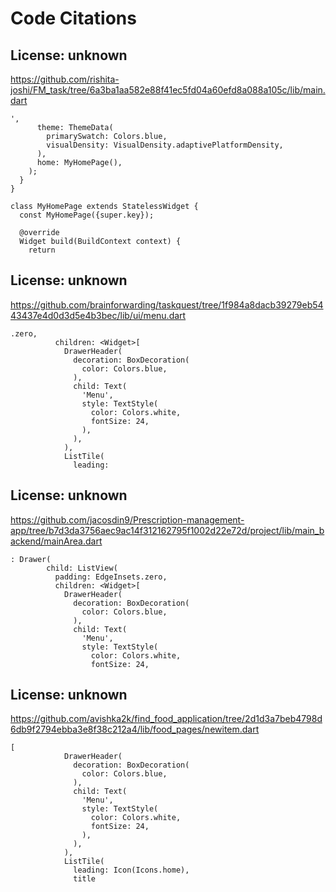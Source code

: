 # Code Citations

## License: unknown
https://github.com/rishita-joshi/FM_task/tree/6a3ba1aa582e88f41ec5fd04a60efd8a088a105c/lib/main.dart

```
',
      theme: ThemeData(
        primarySwatch: Colors.blue,
        visualDensity: VisualDensity.adaptivePlatformDensity,
      ),
      home: MyHomePage(),
    );
  }
}

class MyHomePage extends StatelessWidget {
  const MyHomePage({super.key});

  @override
  Widget build(BuildContext context) {
    return
```


## License: unknown
https://github.com/brainforwarding/taskquest/tree/1f984a8dacb39279eb5443437e4d0d3d5e4b3bec/lib/ui/menu.dart

```
.zero,
          children: <Widget>[
            DrawerHeader(
              decoration: BoxDecoration(
                color: Colors.blue,
              ),
              child: Text(
                'Menu',
                style: TextStyle(
                  color: Colors.white,
                  fontSize: 24,
                ),
              ),
            ),
            ListTile(
              leading:
```


## License: unknown
https://github.com/jacosdin9/Prescription-management-app/tree/b7d3da3756aec9ac14f312162795f1002d22e72d/project/lib/main_backend/mainArea.dart

```
: Drawer(
        child: ListView(
          padding: EdgeInsets.zero,
          children: <Widget>[
            DrawerHeader(
              decoration: BoxDecoration(
                color: Colors.blue,
              ),
              child: Text(
                'Menu',
                style: TextStyle(
                  color: Colors.white,
                  fontSize: 24,
```


## License: unknown
https://github.com/avishka2k/find_food_application/tree/2d1d3a7beb4798d6db9f2794ebba3e8f38c212a4/lib/food_pages/newitem.dart

```
[
            DrawerHeader(
              decoration: BoxDecoration(
                color: Colors.blue,
              ),
              child: Text(
                'Menu',
                style: TextStyle(
                  color: Colors.white,
                  fontSize: 24,
                ),
              ),
            ),
            ListTile(
              leading: Icon(Icons.home),
              title
```

